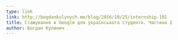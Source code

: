 ```yaml
---
type: link
link: http://bogdankulynych.me/blog/2016/10/25/internship-101
title: Стажування в Google для українського студента. Частина I
author: Богдан Кулинич
---
```

